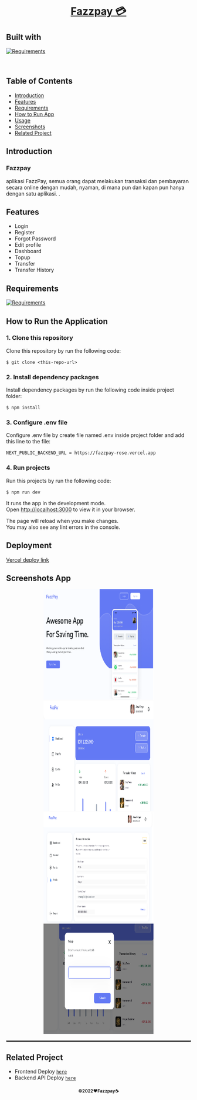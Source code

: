 <h1 align="center"><u>Fazzpay 💳</u></h1>
<p align="left">
<h2>Built with</h2>
</p>

[![Requirements](https://skillicons.dev/icons?i=react,next)](https://skillicons.dev)

<br>

## Table of Contents

-  [Introduction](#introduction)
-  [Features](#features)
-  [Requirements](#requirements)
-  [How to Run App](#How-to-Run-the-Application)
-  [Usage](#Development)
-  [Screenshots](#screenshots)
-  [Related Project](#related-project)

## Introduction

<h3>Fazzpay</h3>
<p>aplikasi FazzPay, semua orang dapat melakukan transaksi dan pembayaran secara online dengan mudah, nyaman, di mana pun dan kapan pun hanya dengan satu aplikasi.
.</p>

## Features

-  Login
-  Register
-  Forgot Password
-  Edit profile
-  Dashboard
-  Topup
-  Transfer
-  Transfer History

## Requirements

[![Requirements](https://skillicons.dev/icons?i=figma,vscode,vercel)](https://skillicons.dev)

## How to Run the Application

### 1. Clone this repository

Clone this repository by run the following code:

```
$ git clone <this-repo-url>
```

### 2. Install dependency packages

Install dependency packages by run the following code inside project folder:

```
$ npm install
```

### 3. Configure .env file

Configure .env file by create file named .env inside project folder and add this line to the file:

```
NEXT_PUBLIC_BACKEND_URL = https://fazzpay-rose.vercel.app
```

### 4. Run projects

Run this projects by run the following code:

```
$ npm run dev
```

It runs the app in the development mode.\
Open [http://localhost:3000](http://localhost:3000) to view it in your browser.

The page will reload when you make changes.\
You may also see any lint errors in the console.

## Deployment

[Vercel deploy link](https://fazzpay-nextjs.vercel.app/)

## Screenshots App

<table border="2">
    <div align="center">
        <img width="300" height="300" src="https://github.com/imbasri-dev/fazzpay-nextjs/blob/master/src/assets/Readme/Home.png?raw=true">
        <img width="300" height="300" src="https://github.com/imbasri-dev/fazzpay-nextjs/blob/master/src/assets/Readme/Dashboard.png?raw=true">
        <img width="300" height="300" src="https://github.com/imbasri-dev/fazzpay-nextjs/blob/master/src/assets/Readme/Profile.png?raw=true">
        <img width="300" height="300" src="https://github.com/imbasri-dev/fazzpay-nextjs/blob/master/src/assets/Readme/Topup.png?raw=true">
    </div>
</table>

## Related Project

-  Frontend Deploy [`here`](https://bujankcoffeereact.vercel.app/)
-  Backend API Deploy [`here`](https://bujankcoffeeapi.vercel.app/)

<p align="center"><sub><b>&copy;2022❤️Fazzpay☕</b></sub></p>